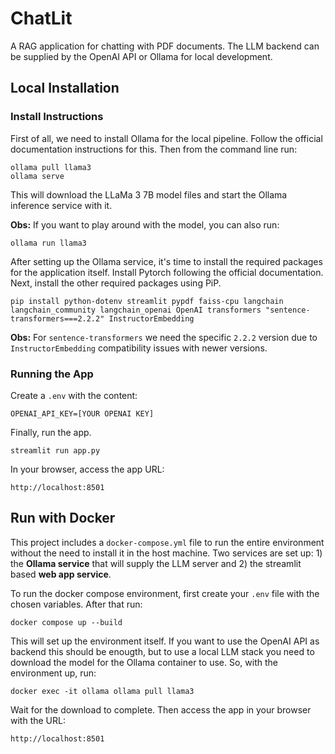 # ChatLit

A RAG application for chatting with PDF documents. The LLM backend can be supplied by the OpenAI API or Ollama for local development.

## Local Installation

### Install Instructions

First of all, we need to install Ollama for the local pipeline. Follow the official documentation instructions for this. Then from the command line run:

```shell
ollama pull llama3
ollama serve
```
This will download the LLaMa 3 7B model files and start the Ollama inference service with it.

**Obs:** If you want to play around with the model, you can also run:
```shell
ollama run llama3
```

After setting up the Ollama service, it's time to install the required packages for the application itself.
Install Pytorch following the official documentation. Next, install the other required packages using PiP.

```shell
pip install python-dotenv streamlit pypdf faiss-cpu langchain langchain_community langchain_openai OpenAI transformers "sentence-transformers===2.2.2" InstructorEmbedding
```
**Obs:** For `sentence-transformers` we need the specific `2.2.2` version due to `InstructorEmbedding` compatibility issues with newer versions.

### Running the App

Create a `.env` with the content:
```env
OPENAI_API_KEY=[YOUR OPENAI KEY]
```

Finally, run the app.
```shell
streamlit run app.py
```

In your browser, access the app URL:
```
http://localhost:8501
```

## Run with Docker

This project includes a `docker-compose.yml` file to run the entire environment without the need to install it in the host machine. Two services are set up: 1) the **Ollama service** that will supply the LLM server and 2) the streamlit based **web app service**.

To run the docker compose environment, first create your `.env` file with the chosen variables. After that run:

```shell
docker compose up --build
```

This will set up the environment itself. If you want to use the OpenAI API as backend this should be enougth, but to use a local LLM stack you need to download the model for the Ollama container to use. So, with the environment up, run:

```shell
docker exec -it ollama ollama pull llama3
```

Wait for the download to complete. Then access the app in your browser with the URL:

```
http://localhost:8501
```